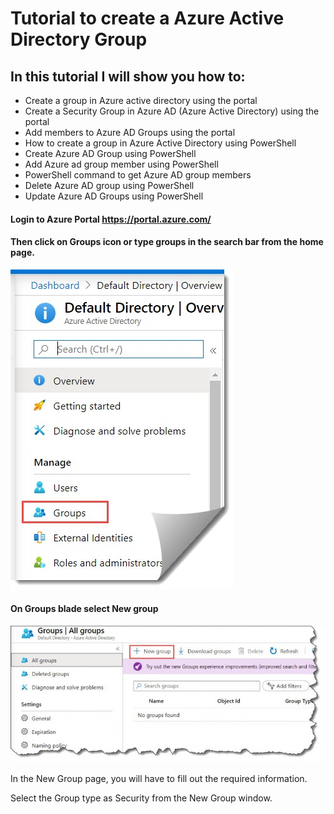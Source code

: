 # Tutorial to create a Azure Active Directory Group

## In this tutorial I will show you how to:
- Create a group in Azure active directory using the portal
- Create a Security Group in Azure AD (Azure Active Directory) using the portal
- Add members to Azure AD Groups using the portal
- How to create a group in Azure Active Directory using PowerShell
- Create Azure AD Group using PowerShell
- Add Azure ad group member using PowerShell
- PowerShell command to get Azure AD group members
- Delete Azure AD group using PowerShell
- Update Azure AD Groups using PowerShell

#### Login to Azure Portal https://portal.azure.com/ 

#### Then click on Groups icon or type groups in the search bar from the home page.

![GitHub Logo](/Create-a-group-and-add-members-in-Azure-Active-Directory.jpg)

#### On Groups blade select New group

![GitHub Logo](/how-to-Create-a-group-and-add-members-in-Azure-Active-Directory-1-768x333.jpg)

In the New Group page, you will have to fill out the required information.

Select the Group type as Security from the New Group window.
